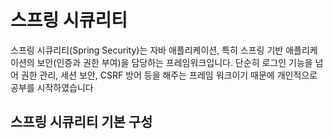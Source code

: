 # 스프링 시큐리티

스프링 시큐리티(Spring Security)는 자바 애플리케이션, 특히 스프링 기반 애플리케이션의 보안(인증과 권한 부여)을 담당하는 프레임워크입니다.
단순히 로그인 기능을 넘어 권한 관리, 세션 보안, CSRF 방어 등을 해주는 프레임 워크이기 때문에 개인적으로 공부를 시작하였습니다

## 스프링 시큐리티 기본 구성


